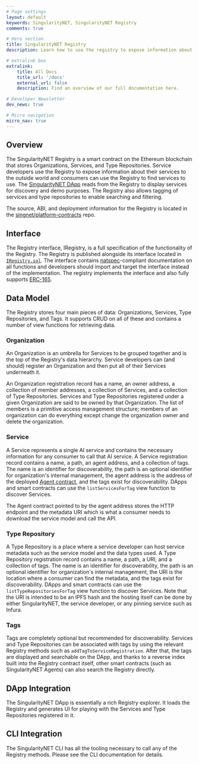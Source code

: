 ```yaml
---
# Page settings
layout: default
keywords: SingularityNET, SingularityNET Registry
comments: true

# Hero section
title: SingularityNET Registry
description: Learn how to use the registry to expose information about your AI services to the outside world.

# extralink box
extralink:
    title: All Docs
    title_url: '/docs'
    external_url: false
    description: Find an overview of our full documentation here.

# Developer Newsletter
dev_news: true

# Micro navigation
micro_nav: true
---
```


## Overview

The SingularityNET Registry is a smart contract on the Ethereum blockchain that stores Organizations, Services, and Type Repositories. Service developers use the Registry to expose information about their services to the outside world and consumers can use the Registry to find services to use. The [SingularityNET DApp](https://github.com/singnet/alpha-dapp) reads from the Registry to display services for discovery and demo purposes. The Registry also allows tagging of services and type repositories to enable searching and filtering.

The source, ABI, and deployment information for the Registry is located in the [singnet/platform-contracts](https://github.com/singnet/platform-contracts) repo.

## Interface
The Registry interface, IRegistry, is a full specification of the functionality of the Registry. The Registry is published alongside its interface located in [`IRegistry.sol`](https://github.com/singnet/platform-contracts/blob/master/contracts/IRegistry.sol). The interface contains [natspec](https://github.com/ethereum/wiki/wiki/Ethereum-Natural-Specification-Format)-compliant documentation on all functions and developers should import and target the interface instead of the implementation. The registry implements the interface and also fully supports [ERC-165](https://eips.ethereum.org/EIPS/eip-165).

## Data Model

The Registry stores four main pieces of data: Organizations, Services, Type Repositories, and Tags. It supports CRUD on all of these and contains a number of view functions for retrieving data.

### Organization
An Organization is an umbrella for Services to be grouped together and is the top of the Registry's data hierarchy. Service developers can (and should) register an Organization and then put all of their Services underneath it.

An Organization registration record has a name, an owner address, a collection of member addresses, a collection of Services, and a collection of Type Repositories. Services and Type Repositories registered under a given Organization are said to be owned by that Organization. The list of members is a primitive access management structure; members of an organization can do everything except change the organization owner and delete the organization.

### Service
A Service represents a single AI service and contains the necessary information for any consumer to call that AI service. A Service registration record contains a name, a path, an agent address, and a collection of tags. The name is an identifier for discoverability, the path is an optional identifier for organization's internal management, the agent address is the address of the deployed [Agent contract](https://github.com/singnet/platform-contracts/blob/master/contracts/Agent.sol), and the tags exist for discoverability. DApps and smart contracts can use the `listServicesForTag` view function to discover Services.

The Agent contract pointed to by the agent address stores the HTTP endpoint and the metadata URI which is what a consumer needs to download the service model and call the API.

### Type Repository
A Type Repository is a place where a service developer can host service metadata such as the service model and the data types used. A Type Repository registration record contains a name, a path, a URI, and a collection of tags. The name is an identifier for discoverability, the path is an optional identifier for organization's internal management, the URI is the location where a consumer can find the metadata, and the tags exist for discoverability. DApps and smart contracts can use the `listTypeRepositoriesForTag` view function to discover Services. Note that the URI is intended to be an IPFS hash and the hosting itself can be done by either SingularityNET, the service developer, or any pinning service such as Infura.

### Tags
Tags are completely optional but recommended for discoverability. Services and Type Repositories can be associated with tags by using the relevant Registry methods such as `addTagToServiceRegistration`. After that, the tags are displayed and searchable on the DApp, and thanks to a reverse index built into the Registry contract itself, other smart contracts (such as SingularityNET Agents) can also search the Registry directly.

## DApp Integration
The SingularityNET DApp is essentially a rich Registry explorer. It loads the Registry and generates UI for playing with the Services and Type Repositories registered in it.

## CLI Integration
The SingularityNET CLI has all the tooling necessary to call any of the Registry methods. Please see the CLI documentation for details.
